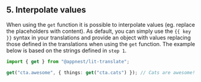 ## 5. Interpolate values

When using the `get` function it is possible to interpolate values (eg. replace the placeholders with content). As default, you can simply use the `{{ key }}` syntax in your translations and provide an object with values replacing those defined in the translations when using the `get` function. The example below is based on the strings defined in `step 1`.

```typescript
import { get } from "@appnest/lit-translate";

get("cta.awesome", { things: get("cta.cats") }); // Cats are awesome!
```

